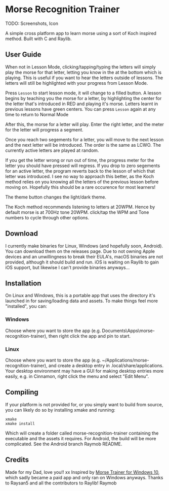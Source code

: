 # Morse Recognition Trainer

TODO: Screenshots, Icon

A simple cross platform app to learn morse using a sort of Koch inspired method. 
Built with C and Raylib.

## User Guide

When not in Lesson Mode, clicking/tapping/typing the letters will simply play the morse for that letter, letting you know in the at the bottom which is playing.
This is useful if you want to hear the letters outside of lessons. The letters will still be highlighted with your progress from Lesson Mode.

Press `Lesson` to start lesson mode, it will change to a filled button. A lesson begins by teaching you the morse for a letter, by highlighting the center for the letter that's introduced in RED and playing it's morse. Letters learnt in previous lessons have green centers. You can press `Lesson` again at any time to return to Normal Mode

After this, the morse for a letter will play. Enter the right letter, and the meter for the letter will progress a segment.

Once you reach two segements for a letter, you will move to the next lesson and the next letter will be introduced. 
The order is the same as LCWO. The currently active letters are played at random.

If you get the letter wrong or run out of time, the progress meter for the letter you should have pressed will regress. 
If you drop to zero segements for an active letter, the program reverts back to the lesson of which that letter was introduced.
I see no way to approach this better, as the Koch method relies on you knowing all the letters of the previous lesson before moving on.
Hopefully this should be a rare occurence for most learners!

The theme button changes the light/dark theme.

The Koch method recommends listening to letters at 20WPM. Hence by default morse is at 700Hz tone 20WPM.
click/tap the WPM and Tone numbers to cycle through other options. 

## Download
I currently make binaries for Linux, Windows (and hopefully soon, Android). You can download them on the releases page.
Due to not owning Apple devices and an unwillingness to break their EULA's, macOS binaries are not provided, although it should build and run.
iOS is waiting on Raylib to gain iOS support, but likewise I can't provide binaries anyways...

## Installation

On Linux and Windows, this is a portable app that uses the directory it's launched in for saving/loading data and assets.
To make things feel more "installed", you can:

### Windows
Choose where you want to store the app (e.g. Documents\Apps\morse-recognition-trainer), then right click the app and pin to start.

### Linux
Choose where you want to store the app (e.g. ~/Applications/morse-recognition-trainer), and create a desktop entry in .local/share/applications.
Your desktop environment may have a GUI for making desktop entries more easily, e.g. in Cinnamon, right click the menu and select "Edit Menu".

## Compiling
If your platform is not provided for, or you simply want to build from source, you can likely do so by installing xmake and running:

```
xmake
xmake install
```

Which will create a folder called morse-recognition-trainer containing the executable and the assets it requires.
For Android, the build will be more complicated. See the Android branch Raymob README.

## Credits
Made for my Dad, love you!! xx
Inspired by [Morse Trainer for Windows 10](https://apps.microsoft.com/detail/9wzdncrdlzhg?hl=en-us&gl=US), which sadly became a paid app and only ran on Windows anyways.
Thanks to Raysan5 and all the contributors to Raylib!
Raymob